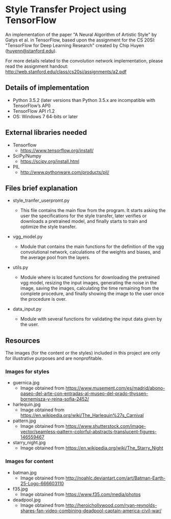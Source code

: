 # Style Transfer Project using TensorFlow

An implementation of the paper "A Neural Algorithm of Artistic Style"
by Gatys et al. in TensorFlow, based upon the assignment for the CS 20SI:
"TensorFlow for Deep Learning Research" created by Chip Huyen
(huyenn@stanford.edu).

For more details related to the convolution network implementation,
please read the assignment handout:
http://web.stanford.edu/class/cs20si/assignments/a2.pdf

## Details of implementation

* Python 3.5.2 (later versions than Python 3.5.x are incompatible with TensorFlow’s API)
* TensorFlow API r1.2 
* OS: Windows 7 64-bits or later

## External libraries needed

* Tensorflow
  * https://www.tensorflow.org/install/
* SciPy/Numpy
  * https://scipy.org/install.html 
* PIL
  * http://www.pythonware.com/products/pil/

## Files brief explanation

* style_tranfer_userpromt.py
    * This file contains the main flow from the program. It starts asking the user the specifications for the style transfer, later verifies or downloads a pretrained model, and finally starts to train and optimize the style transfer.

* vgg_model.py
    * Module that contains the main functions for the definition of the vgg convolutional network, calculations of the weights and biases, and the average pool from the layers.

* utils.py
    * Module where is located functions for downloading the pretrained vgg model, resizing the input images, generating the noise in the image, saving the images, calculating the time remaining from the complete procedure, and finally showing the image to the user once the procedure is over.

* data_input.py
    * Module with several functions for validating the input data given by the user.

## Resources
The images (for the content or the styles) included in this project are only for illustrative purposes and are nonprofitable.

### Images for styles

* guernica.jpg
    * Image obtained from https://www.musement.com/es/madrid/abono-paseo-del-arte-con-entradas-al-museo-del-prado-thyssen-bornemisza-y-reina-sofia-2452/
* harlequin.jpg
    * Image obtained from https://en.wikipedia.org/wiki/The_Harlequin%27s_Carnival
* pattern.jpg
    * Image obtained from https://www.shutterstock.com/image-vector/seamless-pattern-colorful-abstracts-translucent-figures-146559467
* starry_night.jpg
    * Image obtained from https://en.wikipedia.org/wiki/The_Starry_Night

### Images for content

* batman.jpg
    * Image obtained from http://noahlc.deviantart.com/art/Batman-Earth-25-Logo-666603110
* f35.jpg
    * Image obtained from https://www.f35.com/media/photos
* deadpool.jpg
    * Image obtained from http://heroichollywood.com/ryan-reynolds-shares-fan-video-combining-deadpool-captain-america-civil-war/

